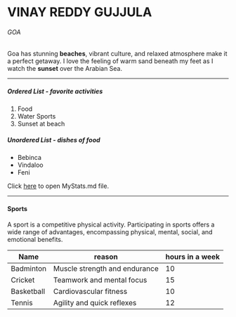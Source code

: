 # VINAY REDDY GUJJULA
###### GOA
 Goa has stunning **beaches**, vibrant culture, and relaxed atmosphere make it a perfect getaway. I love the feeling of warm sand beneath my feet as I watch the **sunset** over the Arabian Sea.

***
##### Ordered List - favorite activities
1. Food
2. Water Sports
3. Sunset at beach

##### Unordered List - dishes of food
* Bebinca
* Vindaloo
* Feni

Click [here](MyStats.md) to open MyStats.md file.

***
#### Sports
A sport is a competitive physical activity. Participating in sports offers a wide range of advantages, encompassing physical, mental, social, and emotional benefits.

| Name | reason | hours in a week |
| --- | --- | --- |
| Badminton | Muscle strength and endurance | 10 |
| Cricket | Teamwork and mental focus| 15 |
| Basketball | Cardiovascular fitness | 10 |
| Tennis | Agility and quick reflexes | 12 |

